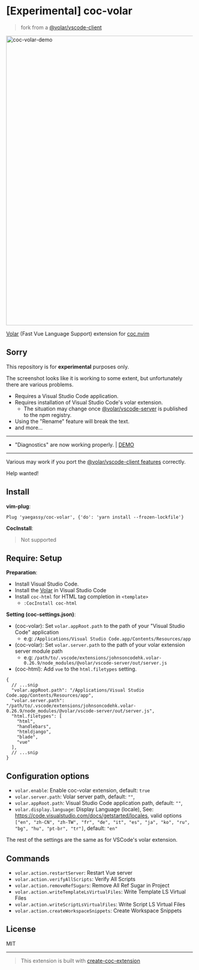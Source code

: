 # [Experimental] coc-volar

> fork from a [@volar/vscode-client](https://github.com/johnsoncodehk/volar/tree/master/packages/vscode-client)

<img width="780" alt="coc-volar-demo" src="https://user-images.githubusercontent.com/188642/126975753-8d3f1157-c73a-4100-95db-412329151b2a.gif">

[Volar](https://marketplace.visualstudio.com/items?itemName=johnsoncodehk.volar) (Fast Vue Language Support) extension for [coc.nvim](https://github.com/neoclide/coc.nvim)

## Sorry

This repository is for **experimental** purposes only.

The screenshot looks like it is working to some extent, but unfortunately there are various problems.

- Requires a Visual Studio Code application.
- Requires installation of Visual Studio Code's volar extension.
  - The situation may change once [@volar/vscode-server](https://github.com/johnsoncodehk/volar/tree/master/packages/vscode-server) is published to the npm registry.
- Using the "Rename" feature will break the text.
- and more...

---

- "Diagnostics" are now working properly. | [DEMO](https://github.com/yaegassy/coc-volar/pull/1)

---

Various may work if you port the [@volar/vscode-client features](https://github.com/johnsoncodehk/volar/tree/master/packages/vscode-client/src/features) correctly.

Help wanted!

## Install

**vim-plug**:

```vim
Plug 'yaegassy/coc-volar', {'do': 'yarn install --frozen-lockfile'}
```

**CocInstall**:

> Not supported

## Require: Setup

**Preparation**:

- Install Visual Studio Code.
- Install the [Volar](https://marketplace.visualstudio.com/items?itemName=johnsoncodehk.volarextension) in Visual Studio Code
- Install `coc-html` for HTML tag completion in `<template>`
  - `:CocInstall coc-html`

**Setting (coc-settings.json)**:

- (coc-volar): Set `volar.appRoot.path` to the path of your "Visual Studio Code" application
  - e.g: `/Applications/Visual Studio Code.app/Contents/Resources/app`
- (coc-volar): Set `volar.server.path` to the path of your volar extension server module path
  - e.g: `/path/to/.vscode/extensions/johnsoncodehk.volar-0.26.9/node_modules/@volar/vscode-server/out/server.js`
- (coc-html): Add `vue` to the `html.filetypes` setting.

```jsonc
{
  // ...snip
  "volar.appRoot.path": "/Applications/Visual Studio Code.app/Contents/Resources/app",
  "volar.server.path": "/path/to/.vscode/extensions/johnsoncodehk.volar-0.26.9/node_modules/@volar/vscode-server/out/server.js",
  "html.filetypes": [
    "html",
    "handlebars",
    "htmldjango",
    "blade",
    "vue"
  ],
  // ...snip
}
```

## Configuration options

- `volar.enable`: Enable coc-volar extension, default: `true`
- `volar.server.path`: Volar server path, default: `""`,
- `volar.appRoot.path`: Visual Studio Code application path, default: `""`,
- `volar.display.language`: Display Language (locale), See: https://code.visualstudio.com/docs/getstarted/locales, valid options `["en", "zh-CN", "zh-TW", "fr", "de", "it", "es", "ja", "ko", "ru", "bg", "hu", "pt-br", "tr"]`, default: `"en"`

The rest of the settings are the same as for VSCode's volar extension.

## Commands

- `volar.action.restartServer`: Restart Vue server
- `volar.action.verifyAllScripts`: Verify All Scripts
- `volar.action.removeRefSugars`: Remove All Ref Sugar in Project
- `volar.action.writeTemplateLsVirtualFiles`: Write Template LS Virtual Files
- `volar.action.writeScriptLsVirtualFiles`: Write Script LS Virtual Files
- `volar.action.createWorkspaceSnippets`: Create Workspace Snippets

## License

MIT

---

> This extension is built with [create-coc-extension](https://github.com/fannheyward/create-coc-extension)
